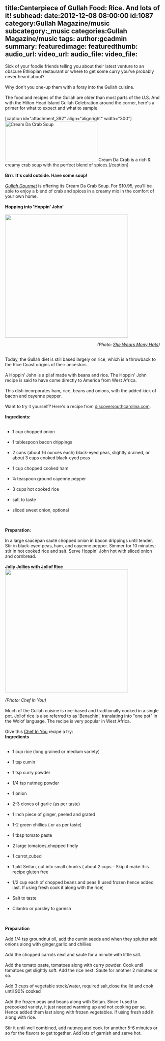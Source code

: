 title:Centerpiece of Gullah Food: Rice. And lots of it!
subhead:
date:2012-12-08 08:00:00
id:1087
category:Gullah Magazine/music
subcategory:_music
categories:Gullah Magazine/music
tags:
author:gcadmin
summary:
featuredimage:
featuredthumb:
audio_url:
video_url:
audio_file:
video_file:
---
Sick of your foodie friends telling you about their latest venture to an obscure Ethiopian restaurant or where to get some curry you've probably never heard about?<br/><br/>Why don't you one-up them with a foray into the Gullah cuisine.<br/><br/>The food and recipes of the Gullah are older than most parts of the U.S. And with the Hilton Head Island Gullah Celebration around the corner, here's a primer for what to expect and what to sample.<br/><br/>[caption id="attachment_392" align="alignright" width="300"]<a href="//www.gullahgourmet.com/soups-1/cream-da-crab-soup"><img class="size-medium wp-image-392 " alt="Cream Da Crab Soup" src="//cloud.gullahcelebration.com/2012/12/creamdacrab-300x131.jpg" width="300" height="131" /></a> Cream Da Crab is a rich &amp; creamy crab soup with the perfect blend of spices.[/caption]<br/><br/><strong>Brrr. It's cold outside. Have some soup!</strong><br/><br/><em><a href="//bit.ly/11xWGvH">Gullah Gourmet</a> </em>is offering its Cream Da Crab Soup. For $10.95, you'll be able to enjoy a blend of crab and spices in a creamy mix in the comfort of your own home.<br/><br/><strong>Hopping into 'Hoppin’ John'</strong><br/><br/><img alt="" src="//bit.ly/11xWv3w" width="400" /><br/><p style="text-align: right;"><em> (Photo: <a href="//bit.ly/11xWsEX">She Wears Many Hats</a>)</em></p><br/>Today, the Gullah diet is still based largely on rice, which is a throwback to the Rice Coast origins of their ancestors.<br/><br/>A Hoppin’ John is a pilaf made with beans and rice. The Hoppin' John recipe is said to have come directly to America from West Africa.<br/><br/>This dish incorporates ham, rice, beans and onions, with the added kick of bacon and cayenne pepper.<br/><br/>Want to try it yourself? Here's a recipe from <a href="//bit.ly/PH4UA2">discoversouthcarolina.com</a>.<br/><br/><strong>Ingredients:</strong><br/><ul><br/> <li>1 cup chopped onion</li><br/> <li>1 tablespoon bacon drippings</li><br/> <li>2 cans (about 16 ounces each) black-eyed peas, slightly drained, or about 3 cups cooked black-eyed peas</li><br/> <li>1 cup chopped cooked ham</li><br/> <li>¼ teaspoon ground cayenne pepper</li><br/> <li>3 cups hot cooked rice</li><br/> <li>salt to taste</li><br/> <li>sliced sweet onion, optional</li><br/></ul><br/><strong>Preparation:</strong><br/><br/>In a large saucepan sauté chopped onion in bacon drippings until tender. Stir in black-eyed peas, ham, and cayenne pepper. Simmer for 10 minutes; stir in hot cooked rice and salt. Serve Hoppin' John hot with sliced onion and cornbread.<br/><br/><strong>Jolly Jollies with Jollof Rice</strong><br/><img alt="" src="//bit.ly/XcQfiu" width="400" /><br/><br/><em>(Photo: Chef In You)</em><br/><br/>Much of the Gullah cuisine is rice-based and traditionally cooked in a single pot. Jollof rice is also referred to as 'Benachin', translating into "one pot" in the Wolof language. The recipe is very popular in West Africa.<br/><br/>Give this <a href="//bit.ly/11xZDMQ">Chef In You</a> recipe a try:<br/><strong>Ingredients</strong><br/><ul><br/> <li>1 cup rice (long grained or medium variety)</li><br/> <li>1 tsp cumin</li><br/> <li>1 tsp curry powder</li><br/> <li>1/4 tsp nutmeg powder</li><br/> <li>1 onion</li><br/> <li>2-3 cloves of garlic (as per taste)</li><br/> <li>1 inch piece of ginger, peeled and grated</li><br/> <li>1-2 green chillies ( or as per taste)</li><br/> <li>1 tbsp tomato paste</li><br/> <li>2 large tomatoes,chopped finely</li><br/> <li>1 carrot,cubed</li><br/> <li>1 pkt Seitan, cut into small chunks ( about 2 cups - Skip it make this recipe gluten free</li><br/> <li>1/2 cup each of chopped beans and peas (I used frozen hence added last. If using fresh cook it along with the rice)</li><br/> <li>Salt to taste</li><br/> <li>Cilantro or parsley to garnish</li><br/></ul><br/><strong>Preparation</strong><br/><br/>Add 1/4 tsp groundnut oil, add the cumin seeds and when they splutter add onions along with ginger,garlic and chillies<br/><br/>Add the chopped carrots next and saute for a minute with little salt.<br/><br/>Add the tomato paste, tomatoes along with curry powder. Cook until tomatoes get slightly soft. Add the rice next. Saute for another 2 minutes or so.<br/><br/>Add 3 cups of vegetable stock/water, required salt,close the lid and cook until 90% cooked<br/><br/>Add the frozen peas and beans along with Seitan. Since I used to precooked variety, it just needed warming up and not cooking per se. Hence added them last along with frozen vegetables. If using fresh add it along with rice.<br/><br/>Stir it until well combined, add nutmeg and cook for another 5-6 minutes or so for the flavors to get together. Add lots of garnish and serve hot.